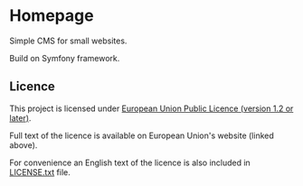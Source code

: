 # Homepage

Simple CMS for small websites.

Build on Symfony framework.

## Licence

This project is licensed under
[European Union Public Licence (version 1.2 or later)][EUPL].

Full text of the licence is available on European Union's website
(linked above).

For convenience an English text of the licence is also included
in [LICENSE.txt](./LICENSE.txt) file.


[EUPL]:
https://joinup.ec.europa.eu/collection/eupl/eupl-text-eupl-12
